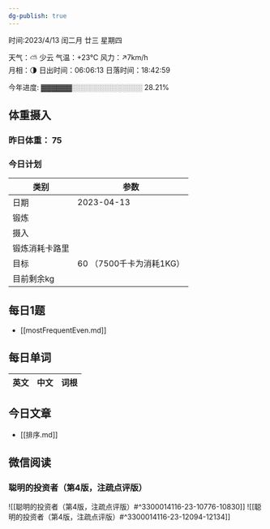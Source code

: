 ```yaml
---
dg-publish: true
---
```



时间:2023/4/13 闰二月 廿三 星期四

天气：⛅️  少云 气温：+23°C 风力：↗7km/h  
月相：🌗 日出时间：06:06:13 日落时间：18:42:59

今年进度: ▓▓▓▓▓▓░░░░░░░░░░░░░░ 28.21%

## 体重摄入

### 昨日体重： 75
### 今日计划
| 类别           | 参数                    |
| -------------- | ----------------------- |
| 日期           | 2023-04-13               |
| 锻炼           |               |
| 摄入           |  |
| 锻炼消耗卡路里 | |
| 目标           | 60      （7500千卡为消耗1KG）                |
| 目前剩余kg               |                          |



## 每日1题

- [[mostFrequentEven.md]]

## 每日单词

| 英文       | 中文       |词根|
| ---------- | ---------- | ---|


## 今日文章

- [[排序.md]]


## 微信阅读

<!-- start of weread -->

### 聪明的投资者（第4版，注疏点评版）
![[聪明的投资者（第4版，注疏点评版）#^3300014116-23-10776-10830]]
![[聪明的投资者（第4版，注疏点评版）#^3300014116-23-12094-12134]]

<!-- end of weread -->

